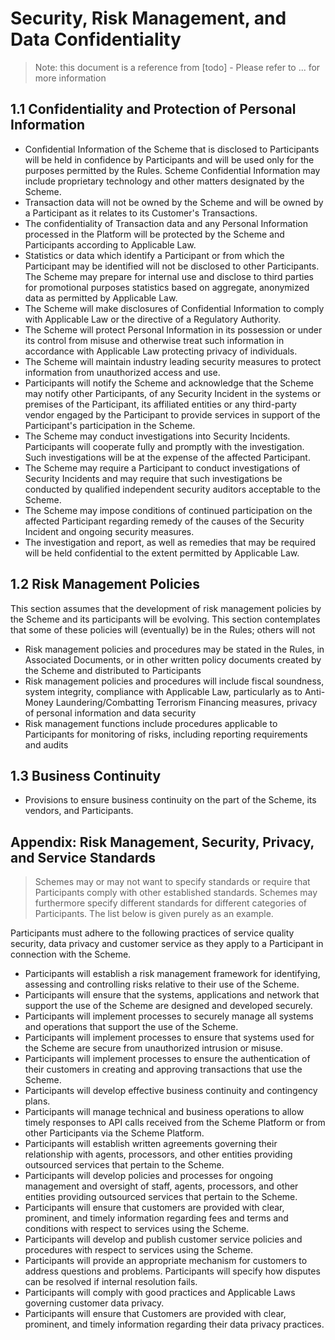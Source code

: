 # Security, Risk Management, and Data Confidentiality

> Note: this document is a reference from [todo] -
> Please refer to ... for more information

## 1.1 Confidentiality and Protection of Personal Information
- Confidential Information of the Scheme that is disclosed to Participants will be held in confidence by Participants and will be used only for the purposes permitted by the Rules. Scheme Confidential Information may include proprietary technology and other matters designated by the Scheme.
- Transaction data will not be owned by the Scheme and will be owned by a Participant as it relates to its Customer's Transactions.
- The confidentiality of Transaction data and any Personal Information processed in the Platform will be protected by the Scheme and Participants according to Applicable Law.
- Statistics or data which identify a Participant or from which the Participant may be identified will not be disclosed to other Participants. The Scheme may prepare for internal use and disclose to third parties for promotional purposes statistics based on aggregate, anonymized data as permitted by Applicable Law.
- The Scheme will make disclosures of Confidential Information to comply with Applicable Law or the directive of a Regulatory Authority.
- The Scheme will protect Personal Information in its possession or under its control from misuse and otherwise treat such information in accordance with Applicable Law protecting privacy of individuals.
- The Scheme will maintain industry leading security measures to protect information from unauthorized access and use.
- Participants will notify the Scheme and acknowledge that the Scheme may notify other Participants, of any Security Incident in the systems or premises of the Participant, its affiliated entities or any third-party vendor engaged by the Participant to provide services in support of the Participant's participation in the Scheme.
- The Scheme may conduct investigations into Security Incidents. Participants will cooperate fully and promptly with the investigation. Such investigations will be at the expense of the affected Participant.
- The Scheme may require a Participant to conduct investigations of Security Incidents and may require that such investigations be conducted by qualified independent security auditors acceptable to the Scheme.
- The Scheme may impose conditions of continued participation on the affected Participant regarding remedy of the causes of the Security Incident and ongoing security measures.
- The investigation and report, as well as remedies that may be required will be held confidential to the extent permitted by Applicable Law.

## 1.2 Risk Management Policies

This section assumes that the development of risk management policies by the Scheme and its participants will be evolving. This section contemplates that some of these policies will (eventually) be in the Rules; others will not

- Risk management policies and procedures may be stated in the Rules, in Associated Documents, or in other written policy documents created by the Scheme and distributed to Participants
- Risk management policies and procedures will include fiscal soundness, system integrity, compliance with Applicable Law, particularly as to Anti-Money Laundering/Combatting Terrorism Financing measures, privacy of personal information and data security
- Risk management functions include procedures applicable to Participants for monitoring of risks, including reporting requirements and audits


## 1.3 Business Continuity
- Provisions to ensure business continuity on the part of the Scheme, its vendors, and Participants.


## Appendix: Risk Management, Security, Privacy, and Service Standards
> Schemes may or may not want to specify standards or require that Participants comply with other established standards. Schemes may furthermore specify different standards for different categories of Participants. The list below is given purely as an example.

Participants must adhere to the following practices of service quality security, data privacy and customer service as they apply to a Participant in connection with the Scheme.
- Participants will establish a risk management framework for identifying, assessing and controlling risks relative to their use of the Scheme.
- Participants will ensure that the systems, applications and network that support the use of the Scheme are designed and developed securely.
- Participants will implement processes to securely manage all systems and operations that support the use of the Scheme.
- Participants will implement processes to ensure that systems used for the Scheme are secure from unauthorized intrusion or misuse.
- Participants will implement processes to ensure the authentication of their customers in creating and approving transactions that use the Scheme.
- Participants will develop effective business continuity and contingency plans.
- Participants will manage technical and business operations to allow timely responses to API calls received from the Scheme Platform or from other Participants via the Scheme Platform.
- Participants will establish written agreements governing their relationship with agents, processors, and other entities providing outsourced services that pertain to the Scheme.
- Participants will develop policies and processes for ongoing management and oversight of staff, agents, processors, and other entities providing outsourced services that pertain to the Scheme.
- Participants will ensure that customers are provided with clear, prominent, and timely information regarding fees and terms and conditions with respect to services using the Scheme.
- Participants will develop and publish customer service policies and procedures with respect to services using the Scheme.
- Participants will provide an appropriate mechanism for customers to address questions and problems. Participants will specify how disputes can be resolved if internal resolution fails.
- Participants will comply with good practices and Applicable Laws governing customer data privacy.
- Participants will ensure that Customers are provided with clear, prominent, and timely information regarding their data privacy practices.

